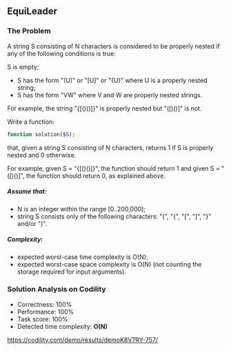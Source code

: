 ## EquiLeader

### The Problem

A string S consisting of N characters is considered to be properly nested if any of the following conditions is true:

S is empty;
* S has the form "(U)" or "[U]" or "{U}" where U is a properly nested string;
* S has the form "VW" where V and W are properly nested strings.

For example, the string "{[()()]}" is properly nested but "([)()]" is not.

Write a function:
```php
function solution($S);
```
that, given a string S consisting of N characters, returns 1 if S is properly nested and 0 otherwise.

For example, given S = "{[()()]}", the function should return 1 and given S = "([)()]", the function should return 0, as explained above.

##### Assume that:
* N is an integer within the range [0..200,000];
* string S consists only of the following characters: "(", "{", "[", "]", "}" and/or ")".

##### Complexity:
* expected worst-case time complexity is O(N);
* expected worst-case space complexity is O(N) (not counting the storage required for input arguments).

### Solution Analysis on Codility
* Correctness: 100%
* Performance: 100%
* Task score: 100%
* Detected time complexity: __O(N)__

https://codility.com/demo/results/demoK8V7RY-757/
